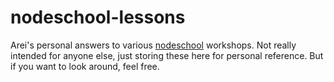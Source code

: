 # nodeschool-lessons
Arei's personal answers to various [nodeschool](http://nodeschool.io) workshops. Not really intended for anyone else, just storing these here for personal reference.  But if you want to look around, feel free.
